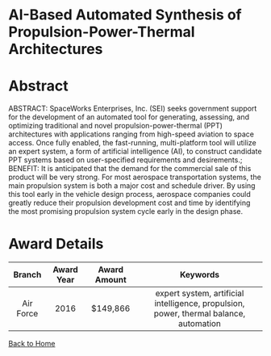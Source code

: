 
AI-Based Automated Synthesis of Propulsion-Power-Thermal Architectures
======================================================================

# Abstract


ABSTRACT: SpaceWorks Enterprises, Inc. (SEI) seeks government support for the development of an automated tool for generating, assessing, and optimizing traditional and novel propulsion-power-thermal (PPT) architectures with applications ranging from high-speed aviation to space access. Once fully enabled, the fast-running, multi-platform tool will utilize an expert system, a form of artificial intelligence (AI), to construct candidate PPT systems based on user-specified requirements and desirements.; BENEFIT: It is anticipated that the demand for the commercial sale of this product will be very strong. For most aerospace transportation systems, the main propulsion system is both a major cost and schedule driver. By using this tool early in the vehicle design process, aerospace companies could greatly reduce their propulsion development cost and time by identifying the most promising propulsion system cycle early in the design phase.  

# Award Details

|Branch|Award Year|Award Amount|Keywords|
| :---: | :---: | :---: | :---: |
|Air Force|2016|$149,866|expert system, artificial intelligence, propulsion, power, thermal balance, automation|
  
  


[Back to Home](https://github.com/chrischow/dod_sbir_awards)